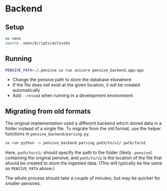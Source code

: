 # Backend

## Setup

```bash
uv venv
source .venv/Scripts/activate
```

## Running

```bash
PENSIVE_PATH=./.pensive uv run uvicorn pensive_backend.app:app
```

- Change the pensive path to store the database elsewhere
- If the file does not exist at the given location, it will be created automatically
- Add `--reload` when running in a development environment

## Migrating from old formats

The original implementation used a different backend which stored data in a folder instead of a single file.
To migrate from the old format, use the helper functions in `pensive_backend/parsing.py`.

```bash
uv run python -m pensive_backend.parsing path/to/v1/ path/to/v2
```

Here, `path/to/v1/` should specify the path to the folder (likely `.pensive`) containing the original pensive; and `path/to/v2` is the location of the file that should be created to store the ingested data.
(This will typically be the same as `PENSIVE_PATH` above.)

The whole process should take a couple of minutes, but may be quicker for smaller pensives.
